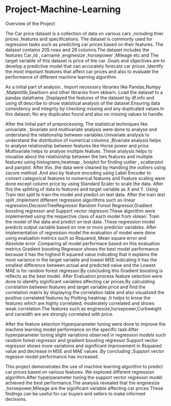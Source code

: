 # Project-Machine-Learning

Overview of the Project

The Car price dataset is a collection of data on various cars ,including thier prices ,features and specifications. The dataset is commonly used for regression tasks such as predicting car prices based on their features. The dataset contains 205 rows and 26 columns.The dataset includes the features Car_Id , carname ,enginesize ,horsepower ,Mileage etc and The target variable of this dataset is price of the car. Goals and objectives are to develop a predictive model that can accurately forecast car prices ,Identify the most impotant features that affect car prices and also to evaluate the performance of different machine learning algorithm. 

As a initial part of analysis , Import necessary libraries like Pandas,Numpy ,Matplotlib,Searborn and other libraries from sklearn. Load the dataset to a pandas dataframe .Displayed the features of the dataset by df.info and using df.describe to show statistical analysis of the dataset.Ensuring data consistency and integrity by checking missing and any duplicated values.In this dataset, No any duplicates found and also no missing values to handle. 

After the Initial part of preprocessing, The statistical techniques like univariate , bivariate and multivariate analysis were done to analyse and understand the relationship between variables.Univariate analysis to understand the distribution of numerical columns ,Bivariate analysis helps to analyse relationship between features like Horse power and price Multivariate helps to analyse multiple featues .These analysis helps to visualise about the relationship between the two features and multiple features using histograms,heatmap , boxplot for finding outlier , scatterplot and pairplot. 
After this ,the data were cleaned by Handling the outliers using zscore method .And also by feature encoding using Label Encoder to convert categorical features to numerical features and Feature scaling were done except column price by using Standard Scaler to scale the data.
After this the splitting of data to features and target variable as X and Y. Using Train test split to train the model and predict on test data. After the train test split ,Implement different regression algorithms such as linear regression,DecisionTreeRegressor Random Forest Regressor,Gradient boosting regressor and Support vector regressor.These algorithm were implemented using the respective class of each model from sklean. Train the model of the data and predict on test data .These regression model predicts output variable based on one or more predictor variables.
After implementation of regression model the evaluation of model were done using evaluation metrics such as Rsquared, Mean square error and Absolute error .Comparing all model performace based on this evaluation metrics Gradient boosting Regressor shows the best model performance because it has the highest R squared value indicating that it explains the most variance in the target variable and lowest MSE indicating it has the smallest difference between actual and predicted value and the Lowest MAE is for random forest regressor.By concluding this Gradient boosting is reflects as the best model.
After Evaluation process feature selection were done to identify significant variables affecting car prices.By calculating correlation between features and target variable price and find the correlation matrix by displaying the correlation table and also visualized the positive correlated features by Plotting heatmap .It helps to know the features which are highly correlated, moderately correlated and shows weak correlation.The features such as enginesize,horsepower,Curbweight and carwidth are are strongly correlated with price. 

After the feature selection Hyperparameter tuning were done to improve the machine learning model performance on the specific task.After hyperparameter tuning slight variations observed in regression models such random forest regressor and gradient boosting regressor.Support vector regressor shows more variations and significant improvement in Rsquared value and decrease in MSE and MAE values .By concluding ,Support vector regessor model performance has increased.

This project demonstrates the use of machine learning algorithm to predict car prices based on various features. We explored different regression algorithm.After hyperparameter tuning the support vector regressor model achieved the best performance.The analysis revealed that the enginesize ,horsepower,Mileage are the significant variable affecting car prices These findings can be useful for car buyers and sellers to make informed decisions.

